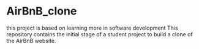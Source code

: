 # AirBnB_clone
this project is based on learning more in software development
This repository contains the initial stage of a student project to build a clone of the AirBnB website.
